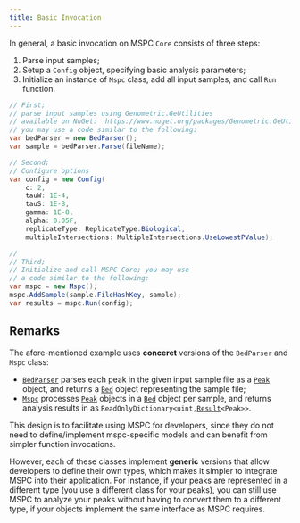```yaml
---
title: Basic Invocation
---
```


In general, a basic invocation on MSPC `Core` consists of three steps: 
1. Parse input samples;
2. Setup a `Config` object, specifying basic analysis parameters;
3. Initialize an instance of `Mspc` class, add all input samples, and call `Run` function.

```csharp
// First;
// parse input samples using Genometric.GeUtilities
// available on NuGet:  https://www.nuget.org/packages/Genometric.GeUtilities/
// you may use a code similar to the following:
var bedParser = new BedParser();
var sample = bedParser.Parse(fileName);

// Second;
// Configure options
var config = new Config(
    c: 2,
    tauW: 1E-4,
    tauS: 1E-8,
    gamma: 1E-8,
    alpha: 0.05F,
    replicateType: ReplicateType.Biological,
    multipleIntersections: MultipleIntersections.UseLowestPValue);

//
// Third;
// Initialize and call MSPC Core; you may use 
// a code similar to the following:
var mspc = new Mspc();
mspc.AddSample(sample.FileHashKey, sample);
var results = mspc.Run(config);
```


## Remarks
The afore-mentioned example uses **conceret** versions of the 
`BedParser` and `Mspc` class:

- [`BedParser`](https://github.com/Genometric/GeUtilities/blob/30bb4691fc2ad37eda6131c6e3f3714c5464dbb4/GeUtilities/Intervals/Parsers/Bed/BedParser.cs#L10-L17)
parses each peak in the given input sample file as a 
[`Peak`](https://github.com/Genometric/GeUtilities/blob/30bb4691fc2ad37eda6131c6e3f3714c5464dbb4/GeUtilities/Intervals/Model/Peak.cs#L9-L54) 
object, and returns a [`Bed`](https://github.com/Genometric/GeUtilities/blob/30bb4691fc2ad37eda6131c6e3f3714c5464dbb4/GeUtilities/Intervals/Parsers/Model/Bed.cs#L9-L15)
object representing the sample file;
- [`Mspc`](https://github.com/Genometric/MSPC/blob/be51df1fa2f37a0ded44cc8b5769864fd8c75bc9/Core/Mspc.cs#L9-L13)
processes [`Peak`](https://github.com/Genometric/GeUtilities/blob/30bb4691fc2ad37eda6131c6e3f3714c5464dbb4/GeUtilities/Intervals/Model/Peak.cs#L9-L54) 
objects in a [`Bed`](https://github.com/Genometric/GeUtilities/blob/30bb4691fc2ad37eda6131c6e3f3714c5464dbb4/GeUtilities/Intervals/Parsers/Model/Bed.cs#L9-L15) object per sample,
and returns analysis results in as `ReadOnlyDictionary<uint,`[`Result`](https://github.com/Genometric/MSPC/blob/be51df1fa2f37a0ded44cc8b5769864fd8c75bc9/Core/Model/Result.cs#L10-L26)`<Peak>>`.

This design is to facilitate using MSPC for developers, since
they do not need to define/implement mspc-specific models and 
can benefit from simpler function invocations.

However, each of these classes implement **generic** versions
that allow developers to define their own types, which makes 
it simpler to integrate MSPC into their application. For instance, 
if your peaks are represented in a different type (you use a different
class for your peaks), you can still use MSPC to analyze your peaks
without having to convert them to a different type, if your objects
implement the same interface as MSPC requires.
